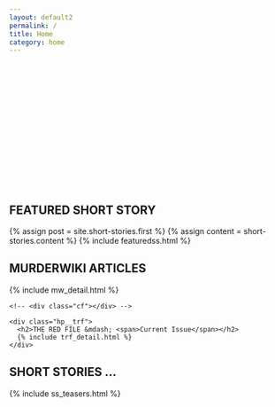 ```yaml
---
layout: default2
permalink: /
title: Home
category: home
---
```


<div class="{{ page.title }} homepage" style="padding-top: 14rem;">

  <div class="featuredss">
    <h2>FEATURED SHORT STORY</h2>
    <div class="blog-index">
      {% assign post = site.short-stories.first %}
      {% assign content = short-stories.content %}
      {% include featuredss.html %}
    </div>
  </div> <!-- end div featuredss -->

  <div class="cf"></div>

  <div>
    <div class="hp__murderwiki">
      <h2>MURDERWIKI ARTICLES</h2>
      {% include mw_detail.html %}
    </div> <!-- end div murderwiki -->

    <!-- <div class="cf"></div> -->

    <div class="hp__trf">
      <h2>THE RED FILE &mdash; <span>Current Issue</span></h2>
      {% include trf_detail.html %}
    </div>
  </div>

<!--   <div class="bookstore">
    <h2>BOOKSTORE</h2>
      <ul>
        <li><img class="bookimg" src="https://placehold.it/80x100?text=1" alt=""></li>
        <li><img class="bookimg" src="https://placehold.it/80x100?text=2" alt=""></li>
        <li><img class="bookimg" src="https://placehold.it/80x100?text=3" alt=""></li>
        <li><img class="bookimg" src="https://placehold.it/80x100?text=4" alt=""></li>
      </ul>
  </div> -->

 <div class="hp__ssteasers">
  <h2>SHORT STORIES &hellip;</h2>
   {% include ss_teasers.html %}
  </div>

</div> <!-- end div homepage -->

